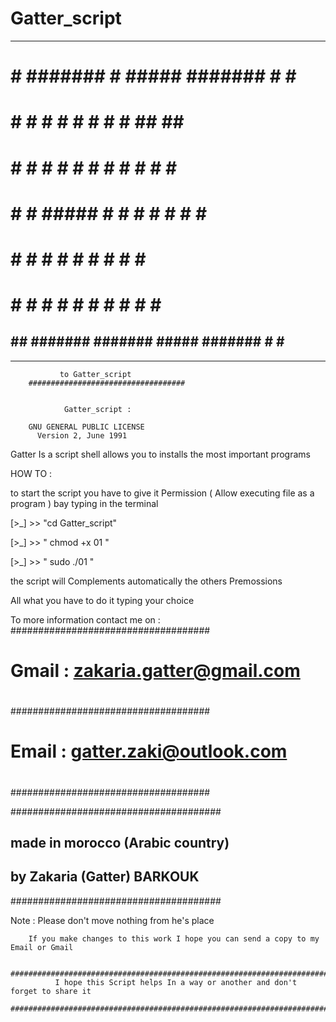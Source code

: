 # Gatter_script
-------------------------------------------------------------------
  #     #  #######  #         #####   #######  #     #  #######
  #  #  #  #        #        #     #  #     #  ##   ##  #
  #  #  #  #        #        #        #     #  # # # #  #
  #  #  #  #####    #        #        #     #  #  #  #  #####
  #  #  #  #        #        #        #     #  #     #  #
  #  #  #  #        #        #     #  #     #  #     #  #
   ## ##   #######  #######   #####   #######  #     #  #######
-------------------------------------------------------------------
 		       to Gatter_script 
 		###################################


 		        Gatter_script :

 		GNU GENERAL PUBLIC LICENSE
		  Version 2, June 1991

Gatter Is a script shell allows you to installs the most important programs 

HOW TO :

to start the script you have to give it Permission ( Allow executing file as a program ) bay typing in the terminal

[>_] >> "cd Gatter_script"

[>_] >> " chmod +x 01 "

[>_] >> " sudo ./01 "

the script will Complements automatically the others Premossions 

All what you have to do it typing your choice

To more information contact me on :
####################################
#			                       #
# Gmail : zakaria.gatter@gmail.com #
#				                   #
####################################
#				                   #
# Email : gatter.zaki@outlook.com  #
#				                   #
####################################

######################################
## made in morocco (Arabic country) ##
## by Zakaria (Gatter) BARKOUK	    ##
######################################

Note :
		Please don't move nothing from he's place

		If you make changes to this work I hope you can send a copy to my Email or Gmail

		#####################################################################################
		      I hope this Script helps In a way or another and don't forget to share it
		#####################################################################################
